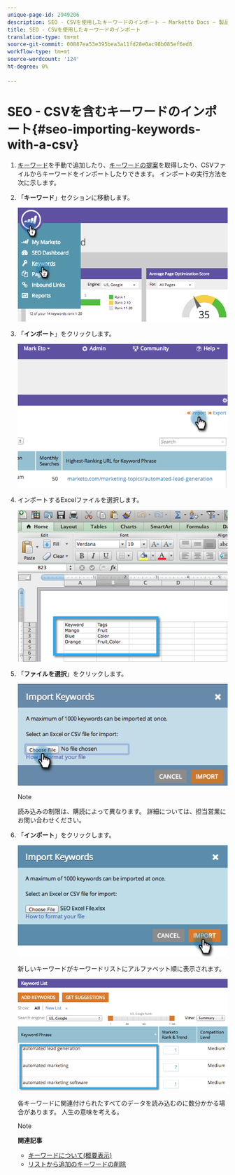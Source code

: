 ```yaml
---
unique-page-id: 2949206
description: SEO - CSVを使用したキーワードのインポート — Marketto Docs — 製品ドキュメント
title: SEO - CSVを使用したキーワードのインポート
translation-type: tm+mt
source-git-commit: 00887ea53e395bea3a11fd28e0ac98b085ef6ed8
workflow-type: tm+mt
source-wordcount: '124'
ht-degree: 0%

---
```



# SEO - CSVを含むキーワードのインポート{#seo-importing-keywords-with-a-csv}

1. [キーワード](seo-add-keywords.md)を手動で追加したり、[キーワードの提案](seo-get-suggested-keywords.md)を取得したり、CSVファイルからキーワードをインポートしたりできます。 インポートの実行方法を次に示します。
1. 「**キーワード**」セクションに移動します。

   ![](assets/image2014-9-18-11-3a44-3a25.png)

1. 「**インポート**」をクリックします。

   ![](assets/image2014-9-18-11-3a44-3a36.png)

1. インポートするExcelファイルを選択します。

   ![](assets/image2014-9-18-11-3a44-3a42.png)

1. 「**ファイルを選択**」をクリックします。

   ![](assets/image2014-9-18-11-3a44-3a46.png)

   >[!NOTE]
   >
   >読み込みの制限は、購読によって異なります。 詳細については、担当営業にお問い合わせください。

1. 「**インポート**」をクリックします。

   ![](assets/image2014-9-18-11-3a45-3a25.png)

   新しいキーワードがキーワードリストにアルファベット順に表示されます。

   ![](assets/image2014-9-18-11-3a45-3a30.png)

   各キーワードに関連付けられたすべてのデータを読み込むのに数分かかる場合があります。 人生の意味を考える。

   >[!NOTE]
   >
   >**関連記事**
   >
   >    
   >    
   >    * [キーワードについて(概要表示)](seo-understanding-keywords.md)
   >    * [リストから追加のキーワードの削除](seo-add-remove-keywords-from-a-list.md)


